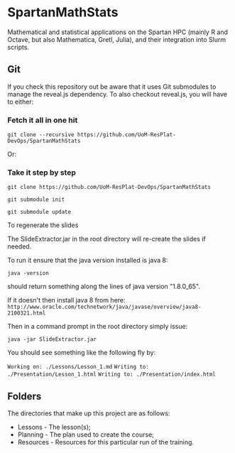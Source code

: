 # SpartanMathStats
Mathematical and statistical applications on the Spartan HPC (mainly R and Octave, but also Mathematica, Gretl, Julia), and their 
integration into Slurm scripts.

## Git

If you check this repository out be aware that it uses Git submodules to manage the reveal.js dependency. To also checkout reveal.js, you will have to either:

### Fetch it all in one hit
`git clone --recursive https://github.com/UoM-ResPlat-DevOps/SpartanMathStats`

Or:

### Take it step by step

`git clone https://github.com/UoM-ResPlat-DevOps/SpartanMathStats`   

`git submodule init`    

`git submodule update`   

To regenerate the slides

The SlideExtractor.jar in the root directory will re-create the slides if needed.

To run it ensure that the java version installed is java 8:

`java -version`

should return something along the lines of java version "1.8.0_65".

If it doesn't then install java 8 from here: `http://www.oracle.com/technetwork/java/javase/overview/java8-2100321.html`

Then in a command prompt in the root directory simply issue:

`java -jar SlideExtractor.jar`

You should see something like the following fly by:

`Working on: ./Lessons/Lesson_1.md`
`Writing to: ./Presentation/Lesson_1.html`
`Writing to: ./Presentation/index.html`

## Folders

The directories that make up this project are as follows:

* Lessons - The lesson(s);
* Planning - The plan used to create the course;
* Resources - Resources for this particular run of the training.
